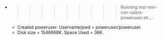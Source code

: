 * >>>>>>>>> Running inst-min-con-users-poweruser.sh ...
  * Created poweruser: Username/pwd = poweruser/poweruser.
  * Disk size = 1546668K. Space Used = 36K.
